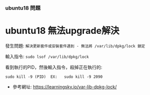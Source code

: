 ### ubuntu18 問題

# ubuntu18 無法upgrade解決

發生問題:
   `解決更新套件或安裝套件遇到 - 無法將 /var/lib/dpkg/lock 鎖定`
  
輸入指令:
   `sudo lsof /var/lib/dpkg/lock`  

看到執行的PID，然後輸入指令，殺掉正在執行的:

   `sudo kill -9 (PID)  EX:   sudo kill -9 2090`
   
- 參考網址: https://learningsky.io/var-lib-dpkg-lock/   
